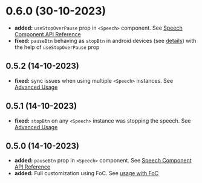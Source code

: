# 0.6.0 (30-10-2023)
- **added:** `useStopOverPause` prop in `<Speech>` component. See [Speech Component API Reference](https://www.npmjs.com/package/react-text-to-speech#speech-component-api-reference)
- **fixed:** `pauseBtn` behaving as `stopBtn` in android devices (see [details](https://developer.mozilla.org/en-US/docs/Web/API/SpeechSynthesis/pause)) with the help of `useStopOverPause` prop
## 0.5.2 (14-10-2023)
- **fixed:** sync issues when using multiple `<Speech>` instances. See [Advanced Usage](https://www.npmjs.com/package/react-text-to-speech#advanced-usage)
## 0.5.1 (14-10-2023)
- **fixed:** `stopBtn` on any `<Speech>` instance was stopping the speech. See [Advanced Usage](https://www.npmjs.com/package/react-text-to-speech#advanced-usage)
## 0.5.0 (14-10-2023)
- **added:** `pauseBtn` prop in `<Speech>` component. See [Speech Component API Reference](https://www.npmjs.com/package/react-text-to-speech#speech-component-api-reference)
- **added:** Full customization using FoC. See [usage with FoC](https://www.npmjs.com/package/react-text-to-speech#full-customization)